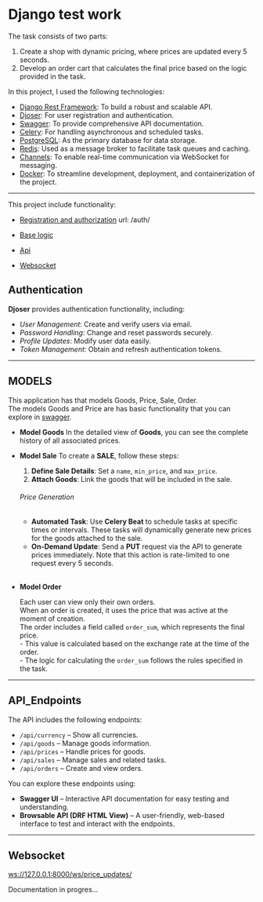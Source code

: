 # Django test work
The task consists of two parts:  
1. Create a shop with dynamic pricing, where prices are updated every 5 seconds.  
2. Develop an order cart that calculates the final price based on the logic provided in the task.

In this project, I used the following technologies:  

- [Django Rest Framework](https://www.django-rest-framework.org/): To build a robust and scalable API.  
- [Djoser](https://djoser.readthedocs.io/): For user registration and authentication.  
- [Swagger](https://pypi.org/project/drf-yasg/#quickstart): To provide comprehensive API documentation.  
- [Celery](https://docs.celeryq.dev/en/latest/django/index.html): For handling asynchronous and scheduled tasks.  
- [PostgreSQL](https://hub.docker.com/_/postgres): As the primary database for data storage.  
- [Redis](https://hub.docker.com/_/redis): Used as a message broker to facilitate task queues and caching.  
- [Channels](https://channels.readthedocs.io/): To enable real-time communication via WebSocket for messaging.  
- [Docker](https://docs.docker.com/): To streamline development, deployment, and containerization of the project.  



----



This project include functionality:

- [Registration and authorization](#authentication) url: /auth/

- [Base logic](#models)

- [Api](#api_endpoints)
- [Websocket](#websocket) 

[//]: # ()

[//]: # ()
[//]: # (So, on index url you can view [swagger]&#40;'http://localhost:8000/'&#41;. It helps you with api endpoints)

[//]: # ()
[//]: # (It has products, currency prices and discounts.<br />)

[//]: # (The peculiarity is that prices for products that )

[//]: # (are added to discounts can be generated automatically )

[//]: # (using Celery or you can call it manually.)


## Authentication
**Djoser** provides authentication functionality, including:
- _User Management_: Create and verify users via email.  
- _Password Handling_: Change and reset passwords securely.  
- _Profile Updates_: Modify user data easily.  
- _Token Management_: Obtain and refresh authentication tokens.  

___
## MODELS
This application has that models Goods, Price, Sale, Order. <br> 
The models Goods and Price are has basic functionality that you can explore in [swagger](http://localhost:8000). 

- **Model Goods**
In the detailed view of **Goods**, you can see the complete history of all associated prices.


-  **Model Sale** 
To create a **SALE**, follow these steps:
   1. **Define Sale Details**: Set a `name`, `min_price`, and `max_price`.
   2. **Attach Goods**: Link the goods that will be included in the sale.

    ###### Price Generation
    - **Automated Task**: Use **Celery Beat** to schedule tasks at specific times or intervals.
    These tasks will dynamically generate new prices for the goods attached to the sale.  
    - **On-Demand Update**: Send a **PUT** request via the API to generate prices immediately. 
    Note that this action is rate-limited to one request every 5 seconds.
<br /><br />
- **Model Order** 

  Each user can view only their own orders.  
  When an order is created, it uses the price that was active at the moment of creation.  
  The order includes a field called `order_sum`, which represents the final price.  
        - This value is calculated based on the exchange rate at the time of the order.  
        - The logic for calculating the `order_sum` follows the rules specified in the task.

___


## API_Endpoints  

The API includes the following endpoints:  
- `/api/currency` – Show all currencies.  
- `/api/goods` – Manage goods information.  
- `/api/prices` – Handle prices for goods.  
- `/api/sales` – Manage sales and related tasks.  
- `/api/orders` – Create and view orders.  

You can explore these endpoints using:  

- **Swagger UI** – Interactive API documentation for easy testing and understanding.  
- **Browsable API (DRF HTML View)** – A user-friendly, web-based interface to test and interact with the endpoints.  

___

## Websocket 
 [ws://127.0.0.1:8000/ws/price_updates/](ws://127.0.0.1:8000/ws/price_updates/)
 
Documentation in progres...